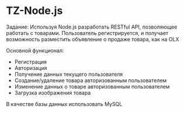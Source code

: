 # TZ-Node.js

Задание: Используя Node.js разработать RESTful API, позволяющее работать с товарами.
Пользователь регистрируется, и получает возможность разместить объявление о продаже товара, как на OLX

Основной функционал:
-	Регистрация
-	Авторизация
-	Получение данных текущего пользователя
-	Создание/удаление товара авторизованным пользователем
-	Изменение данных о товаре  авторизованным пользователем
-	Загрузка изображения товара

В качестве базы данных использовать MySQL
